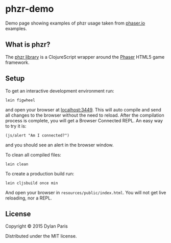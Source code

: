 # phzr-demo

Demo page showing examples of phzr usage taken from
[phaser.io](http://phaser.io) examples.


## What is phzr?

The [phzr library](https://github.com/dparis/phzr) is a ClojureScript wrapper
around the [Phaser](http://phaser.io) HTML5 game framework.


## Setup

To get an interactive development environment run:

    lein figwheel

and open your browser at [localhost:3449](http://localhost:3449/).
This will auto compile and send all changes to the browser without the
need to reload. After the compilation process is complete, you will
get a Browser Connected REPL. An easy way to try it is:

    (js/alert "Am I connected?")

and you should see an alert in the browser window.

To clean all compiled files:

    lein clean

To create a production build run:

    lein cljsbuild once min

And open your browser in `resources/public/index.html`. You will not
get live reloading, nor a REPL.


## License

Copyright © 2015 Dylan Paris

Distributed under the MIT license.
